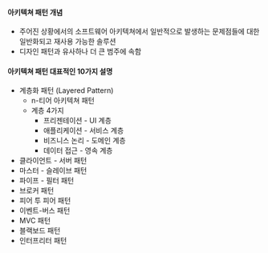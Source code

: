 #### 아키텍쳐 패턴 개념

- 주어진 상황에서의 소프트웨어 아키텍쳐에서 일반적으로 발생하는 문제점들에 대한 일반화되고 재사용 가능한 솔루션
- 디자인 패턴과 유사하나 더 큰 범주에 속함

#### 아키텍쳐 패턴 대표적인 10가지 설명

- 계층화 패턴 (Layered Pattern)
  - n-티어 아키텍쳐 패턴
  - 계층 4가지
    - 프리젠테이션 - UI 계층
    - 애플리케이션 - 서비스 계층
    - 비즈니스 논리 - 도메인 계층
    - 데이터 접근 - 영속 계층
- 클라이언트 - 서버 패턴
- 마스터 - 슬레이브 패턴
- 파이프 - 필터 패턴
- 브로커 패턴
- 피어 투 피어 패턴
- 이벤트-버스 패턴
- MVC 패턴
- 블랙보드 패턴
- 인터프리터 패턴
